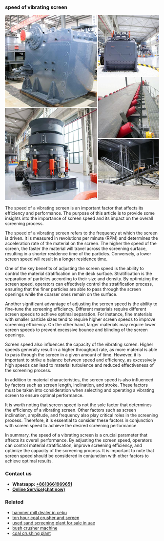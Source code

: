 <h3>speed of vibrating screen</h3><img src='1706754211.jpg' alt=''><p>The speed of a vibrating screen is an important factor that affects its efficiency and performance. The purpose of this article is to provide some insights into the importance of screen speed and its impact on the overall screening process.</p><p>The speed of a vibrating screen refers to the frequency at which the screen is driven. It is measured in revolutions per minute (RPM) and determines the acceleration rate of the material on the screen. The higher the speed of the screen, the faster the material will travel across the screening surface, resulting in a shorter residence time of the particles. Conversely, a lower screen speed will result in a longer residence time.</p><p>One of the key benefits of adjusting the screen speed is the ability to control the material stratification on the deck surface. Stratification is the separation of particles according to their size and density. By optimizing the screen speed, operators can effectively control the stratification process, ensuring that the finer particles are able to pass through the screen openings while the coarser ones remain on the surface.</p><p>Another significant advantage of adjusting the screen speed is the ability to fine-tune the screening efficiency. Different materials require different screen speeds to achieve optimal separation. For instance, fine materials with smaller particle sizes tend to require higher screen speeds to improve screening efficiency. On the other hand, larger materials may require lower screen speeds to prevent excessive bounce and blinding of the screen openings.</p><p>Screen speed also influences the capacity of the vibrating screen. Higher speeds generally result in a higher throughput rate, as more material is able to pass through the screen in a given amount of time. However, it is important to strike a balance between speed and efficiency, as excessively high speeds can lead to material turbulence and reduced effectiveness of the screening process.</p><p>In addition to material characteristics, the screen speed is also influenced by factors such as screen length, inclination, and stroke. These factors must be taken into consideration when selecting and operating a vibrating screen to ensure optimal performance.</p><p>It is worth noting that screen speed is not the sole factor that determines the efficiency of a vibrating screen. Other factors such as screen inclination, amplitude, and frequency also play critical roles in the screening process. Therefore, it is essential to consider these factors in conjunction with screen speed to achieve the desired screening performance.</p><p>In summary, the speed of a vibrating screen is a crucial parameter that affects its overall performance. By adjusting the screen speed, operators can control material stratification, improve screening efficiency, and optimize the capacity of the screening process. It is important to note that screen speed should be considered in conjunction with other factors to achieve optimal results.</p><h3>Contact us</h3><ul><li><strong>Whatsapp:&nbsp;<a href="https://wa.me/8613661969651">+8613661969651</a></strong></li><li><a href="https://swt.shibang-china.com/?git&amp;zhl&amp;speed of vibrating screen"><strong>Online Service(chat now)</strong></a></li></ul><h3>Related</h3><ul><li><a href='hammer mill dealer in cebu.md'>hammer mill dealer in cebu</a></li><li><a href='ton hour coal crusher and screen.md'>ton hour coal crusher and screen</a></li><li><a href='used sand screening plant for sale in uae.md'>used sand screening plant for sale in uae</a></li><li><a href='bush crusher machine.md'>bush crusher machine</a></li><li><a href='coal crushing plant.md'>coal crushing plant</a></li></ul>